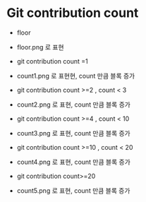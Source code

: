# Git contribution count 

- floor  
- floor.png 로 표현

- git contribution count =1 
- count1.png 로 표현현, count  만큼 블록 증가

- git contribution count >=2 , count < 3
- count2.png 로 표현, count  만큼 블록 증가

- git contribution count >=4  , count < 10
- count3.png 로 표현, count  만큼 블록 증가

- git contribution count >=10 , count < 20
- count4.png 로 표현, count  만큼 블록 증가

- git contribution count>=20 
- count5.png 로 표현, count  만큼 블록 증가

